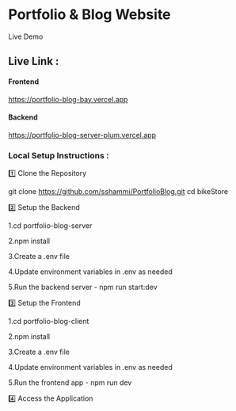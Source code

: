 # Portfolio & Blog Website

Live Demo

## Live Link :
#### Frontend
https://portfolio-blog-bay.vercel.app
#### Backend
https://portfolio-blog-server-plum.vercel.app

### Local Setup Instructions :

1️⃣ Clone the Repository

git clone https://github.com/sshammi/PortfolioBlog.git
cd bikeStore

2️⃣ Setup the Backend

1.cd portfolio-blog-server

2.npm install

3.Create a .env file

4.Update environment variables in .env as needed

5.Run the backend server -
 npm run start:dev

3️⃣ Setup the Frontend

1.cd portfolio-blog-client

2.npm install

3.Create a .env file

4.Update environment variables in .env as needed

5.Run the frontend app -
npm run dev

4️⃣ Access the Application
